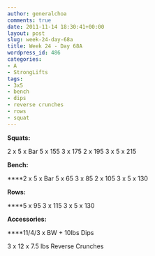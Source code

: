 ```yaml
---
author: generalchoa
comments: true
date: 2011-11-14 18:30:41+00:00
layout: post
slug: week-24-day-68a
title: Week 24 - Day 68A
wordpress_id: 486
categories:
- A
- StrongLifts
tags:
- 3x5
- bench
- dips
- reverse crunches
- rows
- squat
---
```


**Squats:**

2 x 5 x Bar
5 x 155
3 x 175
2 x 195
3 x 5 x 215

**Bench:**

****2 x 5 x Bar
5 x 65
3 x 85
2 x 105
3 x 5 x 130

**Rows:**

****5 x 95
3 x 115
3 x 5 x 130

**Accessories:**

****11/4/3 x BW + 10lbs Dips

3 x 12 x 7.5 lbs Reverse Crunches

